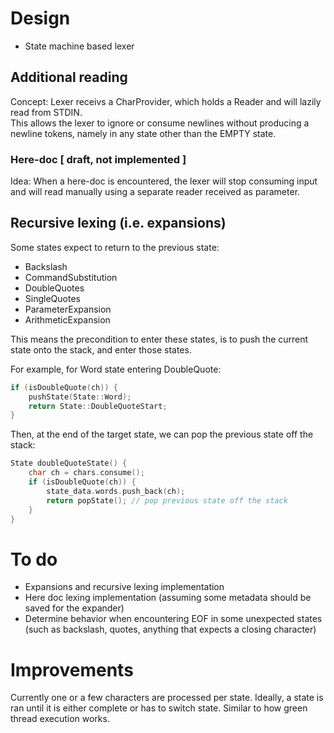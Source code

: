 # Design

- State machine based lexer

## Additional reading

Concept: Lexer receivs a CharProvider, which holds a Reader and will lazily read from STDIN.  
This allows the lexer to ignore or consume newlines without producing a newline tokens, namely in any state other than the EMPTY state.

### Here-doc [ draft, not implemented ]

Idea: When a here-doc is encountered, the lexer will stop consuming input and will read manually using a separate reader received as parameter.

## Recursive lexing (i.e. expansions)

Some states expect to return to the previous state:
- Backslash
- CommandSubstitution
- DoubleQuotes
- SingleQuotes
- ParameterExpansion
- ArithmeticExpansion

This means the precondition to enter these states, is to push the current state onto the stack, and enter those states.

For example, for Word state entering DoubleQuote:

```C++
if (isDoubleQuote(ch)) {
	pushState(State::Word);
	return State::DoubleQuoteStart;
}
```

Then, at the end of the target state, we can pop the previous state off the stack:

```C++
State doubleQuoteState() {
	char ch = chars.consume();
	if (isDoubleQuote(ch)) {
		state_data.words.push_back(ch);
		return popState(); // pop previous state off the stack
	}
}
```

# To do

- Expansions and recursive lexing implementation
- Here doc lexing implementation (assuming some metadata should be saved for the expander)
- Determine behavior when encountering EOF in some unexpected states (such as backslash, quotes, anything that expects a closing character)

# Improvements

Currently one or a few characters are processed per state.
Ideally, a state is ran until it is either complete or has to switch state. Similar to how green thread execution works.